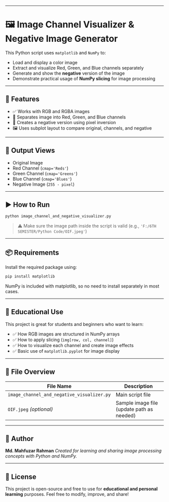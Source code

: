 
---
# 🖼️ Image Channel Visualizer & Negative Image Generator

This Python script uses `matplotlib` and `NumPy` to:

- Load and display a color image
- Extract and visualize Red, Green, and Blue channels separately
- Generate and show the **negative** version of the image
- Demonstrate practical usage of **NumPy slicing** for image processing

---

## 🚀 Features

- ✅ Works with RGB and RGBA images
- 🎨 Separates image into Red, Green, and Blue channels
- 🔁 Creates a negative version using pixel inversion
- 🖼️ Uses subplot layout to compare original, channels, and negative

---

## 📸 Output Views

- Original Image  
- Red Channel (`cmap='Reds'`)  
- Green Channel (`cmap='Greens'`)  
- Blue Channel (`cmap='Blues'`)  
- Negative Image (`255 - pixel`)

---

## ▶️ How to Run

```bash
python image_channel_and_negative_visualizer.py
````

> ⚠️ Make sure the image path inside the script is valid (e.g., `'F:/6TH SEMISTER/Python Code/OIF.jpeg'`)

---

## 📦 Requirements

Install the required package using:

```bash
pip install matplotlib
```

NumPy is included with matplotlib, so no need to install separately in most cases.

---

## 🧠 Educational Use

This project is great for students and beginners who want to learn:

* ✅ How RGB images are structured in NumPy arrays
* ✅ How to apply slicing (`img[row, col, channel]`)
* ✅ How to visualize each channel and create image effects
* ✅ Basic use of `matplotlib.pyplot` for image display

---

## 📂 File Overview

| File Name                                  | Description                               |
| ------------------------------------------ | ----------------------------------------- |
| `image_channel_and_negative_visualizer.py` | Main script file                          |
| `OIF.jpeg` *(optional)*                    | Sample image file (update path as needed) |

---

## 👤 Author

**Md. Mahfuzar Rahman**
*Created for learning and sharing image processing concepts with Python and NumPy.*

---

## 📝 License

This project is open-source and free to use for **educational and personal learning** purposes.
Feel free to modify, improve, and share!



